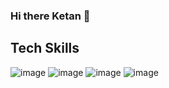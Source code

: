 ### Hi there Ketan  👋

<!--
**KSrivastawa/KSrivastawa** is a ✨ _special_ ✨ repository because its `README.md` (this file) appears on your GitHub profile.

Here are some ideas to get you started:

- 🔭 I’m currently working on ...
- 🌱 I’m currently learning ...
- 👯 I’m looking to collaborate on ...
- 🤔 I’m looking for help with ...
- 💬 Ask me about ...
- 📫 How to reach me: ...
- 😄 Pronouns: ...
- ⚡ Fun fact: ...
-->


Tech Skills 
---------------------------------------------------------------------------------------------------------------
![image](https://user-images.githubusercontent.com/103960690/191047367-493c8291-531a-4923-bd52-6067f5a458d3.png)
![image](https://user-images.githubusercontent.com/103960690/191047211-65051081-73ff-472e-ad9c-c3ef5f4a4897.png)
![image](https://user-images.githubusercontent.com/103960690/191047121-56f88e92-4163-486c-a6c1-3bb279015c86.png)
![image](https://user-images.githubusercontent.com/103960690/191047287-7265109c-605c-428a-9842-8ef430a7d71c.png)

              
